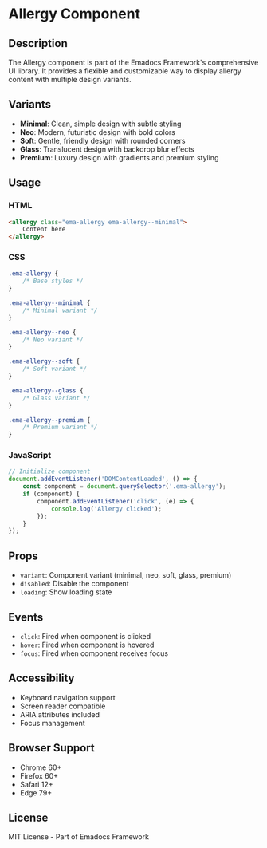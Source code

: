 # Allergy Component

## Description
The Allergy component is part of the Emadocs Framework's comprehensive UI library. It provides a flexible and customizable way to display allergy content with multiple design variants.

## Variants
- **Minimal**: Clean, simple design with subtle styling
- **Neo**: Modern, futuristic design with bold colors
- **Soft**: Gentle, friendly design with rounded corners
- **Glass**: Translucent design with backdrop blur effects
- **Premium**: Luxury design with gradients and premium styling

## Usage

### HTML
```html
<allergy class="ema-allergy ema-allergy--minimal">
    Content here
</allergy>
```

### CSS
```css
.ema-allergy {
    /* Base styles */
}

.ema-allergy--minimal {
    /* Minimal variant */
}

.ema-allergy--neo {
    /* Neo variant */
}

.ema-allergy--soft {
    /* Soft variant */
}

.ema-allergy--glass {
    /* Glass variant */
}

.ema-allergy--premium {
    /* Premium variant */
}
```

### JavaScript
```javascript
// Initialize component
document.addEventListener('DOMContentLoaded', () => {
    const component = document.querySelector('.ema-allergy');
    if (component) {
        component.addEventListener('click', (e) => {
            console.log('Allergy clicked');
        });
    }
});
```

## Props
- `variant`: Component variant (minimal, neo, soft, glass, premium)
- `disabled`: Disable the component
- `loading`: Show loading state

## Events
- `click`: Fired when component is clicked
- `hover`: Fired when component is hovered
- `focus`: Fired when component receives focus

## Accessibility
- Keyboard navigation support
- Screen reader compatible
- ARIA attributes included
- Focus management

## Browser Support
- Chrome 60+
- Firefox 60+
- Safari 12+
- Edge 79+

## License
MIT License - Part of Emadocs Framework
